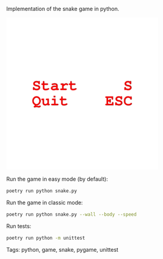 Implementation of the snake game in python.

<img src="snake.gif" width="400" height="400"></img>

Run the game in easy mode (by default):
```sh
poetry run python snake.py
```

Run the game in classic mode:
```sh
poetry run python snake.py --wall --body --speed
```

Run tests:
```sh
poetry run python -m unittest
```

Tags: python, game, snake, pygame, unittest
